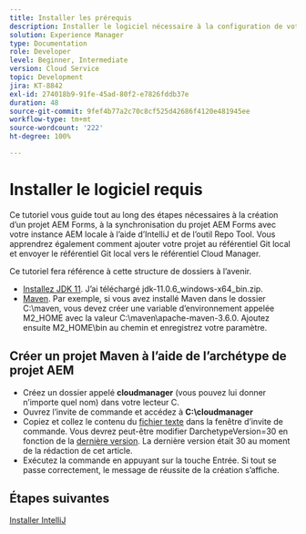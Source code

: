 ```yaml
---
title: Installer les prérequis
description: Installer le logiciel nécessaire à la configuration de votre environnement de développement
solution: Experience Manager
type: Documentation
role: Developer
level: Beginner, Intermediate
version: Cloud Service
topic: Development
jira: KT-8842
exl-id: 274018b9-91fe-45ad-80f2-e7826fddb37e
duration: 48
source-git-commit: 9fef4b77a2c70c8cf525d42686f4120e481945ee
workflow-type: tm+mt
source-wordcount: '222'
ht-degree: 100%

---
```


# Installer le logiciel requis

Ce tutoriel vous guide tout au long des étapes nécessaires à la création d’un projet AEM Forms, à la synchronisation du projet AEM Forms avec votre instance AEM locale à l’aide d’IntelliJ et de l’outil Repo Tool. Vous apprendrez également comment ajouter votre projet au référentiel Git local et envoyer le référentiel Git local vers le référentiel Cloud Manager.





Ce tutoriel fera référence à cette structure de dossiers à l’avenir.

* [Installez JDK 11](https://www.oracle.com/java/technologies/downloads/#java11-windows). J’ai téléchargé jdk-11.0.6_windows-x64_bin.zip.
* [Maven](https://maven.apache.org/guides/getting-started/windows-prerequisites.html). Par exemple, si vous avez installé Maven dans le dossier C:\maven, vous devez créer une variable d’environnement appelée M2_HOME avec la valeur C:\maven\apache-maven-3.6.0. Ajoutez ensuite M2_HOME\bin au chemin et enregistrez votre paramètre.

## Créer un projet Maven à l’aide de l’archétype de projet AEM

* Créez un dossier appelé **cloudmanager** (vous pouvez lui donner n’importe quel nom) dans votre lecteur C.
* Ouvrez l’invite de commande et accédez à **C:\cloudmanager**
* Copiez et collez le contenu du [fichier texte](assets/creating-maven-project.txt) dans la fenêtre d’invite de commande. Vous devrez peut-être modifier DarchetypeVersion=30 en fonction de la [dernière version](https://github.com/adobe/aem-project-archetype/releases). La dernière version était 30 au moment de la rédaction de cet article.
* Exécutez la commande en appuyant sur la touche Entrée. Si tout se passe correctement, le message de réussite de la création s’affiche.

## Étapes suivantes

[Installer IntelliJ](./intellij-set-up.md)